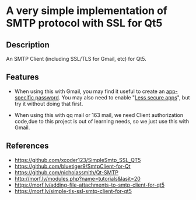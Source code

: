 A very simple implementation of SMTP protocol with SSL for Qt5
=======

## Description

An SMTP Client (including SSL/TLS for Gmail, etc) for Qt5.

## Features

- When using this with Gmail, you may find it useful to create an [app-specific password](https://support.google.com/accounts/answer/185833?hl=en). You may also need to enable "[Less secure apps](https://support.google.com/accounts/answer/6010255?hl=en)", but try it without doing that first.

- When using this with qq mail or 163 mail, we need Client authorization code,due to this project is out of learning needs, so we just use this with Gmail.

## References

* https://github.com/xcoder123/SimpleSmtp_SSL_QT5
* https://github.com/bluetiger9/SmtpClient-for-Qt
* https://github.com/nicholassmith/Qt-SMTP
* http://morf.lv/modules.php?name=tutorials&lasit=20
* https://morf.lv/adding-file-attachments-to-smtp-client-for-qt5
* https://morf.lv/simple-tls-ssl-smtp-client-for-qt5
